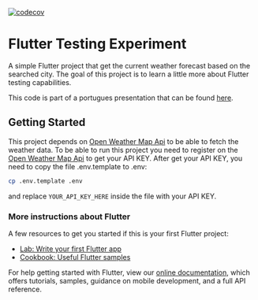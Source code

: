 [![codecov](https://codecov.io/gh/vital-edu/Flutter-Testing-Experiment/branch/master/graph/badge.svg)](https://codecov.io/gh/vital-edu/Flutter-Testing-Experiment)

# Flutter Testing Experiment

A simple Flutter project that get the current weather forecast based on the searched city. The goal of this project is to learn a little more about Flutter testing capabilities.

This code is part of a portugues presentation that can be found [here](https://docs.google.com/presentation/d/1tOWUZODdK1WMGXyYDM68TptgAv1YECKdkmcHjLrsDK8/edit?usp=sharing).

## Getting Started

This project depends on [Open Weather Map Api](https://openweathermap.org/) to be able to fetch the weather data.
To be able to run this project you need to register on the [Open Weather Map Api](https://openweathermap.org/) to get your API KEY. After get your API KEY, you need to copy the file .env.template to .env:

```bash
cp .env.template .env
```

and replace `YOUR_API_KEY_HERE` inside the file with your API KEY.

### More instructions about Flutter

A few resources to get you started if this is your first Flutter project:

- [Lab: Write your first Flutter app](https://flutter.dev/docs/get-started/codelab)
- [Cookbook: Useful Flutter samples](https://flutter.dev/docs/cookbook)

For help getting started with Flutter, view our
[online documentation](https://flutter.dev/docs), which offers tutorials,
samples, guidance on mobile development, and a full API reference.

